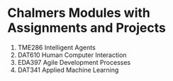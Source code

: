 # Chalmers Modules with Assignments and Projects
1. TME286 Intelligent Agents
2. DAT610 Human Computer Interaction
3. EDA397 Agile Development Processes
4. DAT341 Applied Machine Learning
